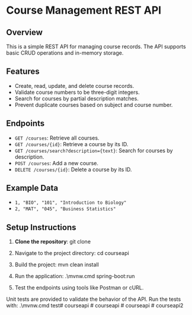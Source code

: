 # Course Management REST API

## Overview

This is a simple REST API for managing course records. The API supports basic CRUD operations and in-memory storage.

## Features

- Create, read, update, and delete course records.
- Validate course numbers to be three-digit integers.
- Search for courses by partial description matches.
- Prevent duplicate courses based on subject and course number.

## Endpoints

- `GET /courses`: Retrieve all courses.
- `GET /courses/{id}`: Retrieve a course by its ID.
- `GET /courses/search?description={text}`: Search for courses by description.
- `POST /courses`: Add a new course.
- `DELETE /courses/{id}`: Delete a course by its ID.

## Example Data

- `1, "BIO", "101", "Introduction to Biology"`
- `2, "MAT", "045", "Business Statistics"`

## Setup Instructions

1. **Clone the repository**:
   git clone <repository-url>

2. Navigate to the project directory:
   cd courseapi

3. Build the project:
   mvn clean install

4. Run the application:
   .\mvnw.cmd spring-boot:run

5. Test the endpoints using tools like Postman or cURL.
   
Unit tests are provided to validate the behavior of the API. Run the tests with:
  .\mvnw.cmd test# courseapi
#   c o u r s e a p i  
 #   c o u r s e a p i  
 # courseapi2
